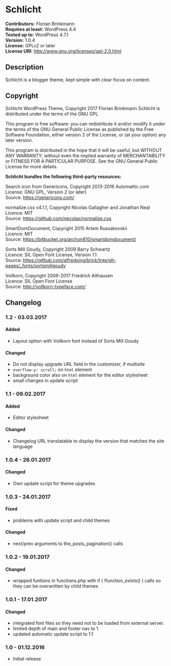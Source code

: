 # Schlicht

**Contributors:** Florian Brinkmann  
**Requires at least:** WordPress 4.4  
**Tested up to:** WordPress 4.7.1  
**Version:** 1.0.4  
**License:** GPLv2 or later  
**License URI:** http://www.gnu.org/licenses/gpl-2.0.html  


## Description

Schlicht is a blogger theme, kept simple with clear focus on content.

## Copyright

Schlicht WordPress Theme, Copyright 2017 Florian Brinkmann
Schlicht is distributed under the terms of the GNU GPL

This program is free software: you can redistribute it and/or modify
it under the terms of the GNU General Public License as published by
the Free Software Foundation, either version 2 of the License, or
(at your option) any later version.

This program is distributed in the hope that it will be useful,
but WITHOUT ANY WARRANTY; without even the implied warranty of
MERCHANTABILITY or FITNESS FOR A PARTICULAR PURPOSE. See the
GNU General Public License for more details.

**Schlicht bundles the following third-party resources:**

Search icon from Genericons, Copyright 2013-2016 Automattic.com  
License: GNU GPL, Version 2 (or later)  
Source: https://genericons.com/

normalize.css v4.1.1, Copyright Nicolas Gallagher and Jonathan Neal  
Licence: MIT  
Source: https://github.com/necolas/normalize.css

SmartDomDocument, Copyright 2015 Artem Russakovskii  
Licence: MIT  
Source: https://bitbucket.org/archon810/smartdomdocument/

Sorts Mill Goudy, Copyright 2009 Barry Schwartz  
Licence: SIL Open Font License, Version 1.1  
Source: https://github.com/alfredxing/brick/tree/gh-pages/_fonts/sortsmillgoudy

Vollkorn, Copyright 2006-2017 Friedrich Althausen  
Licence: SIL Open Font License  
Source: http://vollkorn-typeface.com/  


## Changelog

### 1.2 - 03.03.2017
#### Added
* Layout option with Vollkorn font instead of Sorts Mill Goudy

#### Changed
* Do not display upgrade URL field in the customizer, if multisite
* `overflow-y: scroll;` on `html` element
* background color also on `html` element for the editor stylesheet
* small changes in update script

### 1.1 - 09.02.2017
#### Added
* Editor stylesheet

#### Changed
* Changelog URL translatable to display the version that matches the site language

### 1.0.4 - 26.01.2017
#### Changed
* Own update script for theme upgrades

### 1.0.3 - 24.01.2017
#### Fixed
* problems with update script and child themes

#### Changed
* next/prev arguments to the_posts_pagination() calls

### 1.0.2 - 19.01.2017
#### Changed
* wrapped funtions in functions.php with if ( !function_exists() ) calls so they can be overwritten by child themes

### 1.0.1 - 17.01.2017
#### Changed
* integrated font files so they need not to be loaded from external server.
* limited depth of main and footer nav to 1
* updated automatic update script to 1.1

### 1.0 - 01.12.2016
* Initial release
